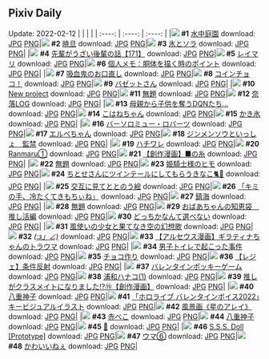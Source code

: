 ## Pixiv Daily
Update: 2022-02-12
|      |      |      |
| :----: | :----: | :----: |
|![](https://pixiv.microyu.workers.dev/c/240x480/img-master/img/2022/02/10/12/27/06/96132017_p0_master1200.jpg) **#1** [水中庭園](https://www.pixiv.net/artworks/96132017) download: [JPG](https://pixiv.microyu.workers.dev/img-original/img/2022/02/10/12/27/06/96132017_p0.jpg) [PNG](https://pixiv.microyu.workers.dev/img-original/img/2022/02/10/12/27/06/96132017_p0.png)|![](https://pixiv.microyu.workers.dev/c/240x480/img-master/img/2022/02/11/00/00/09/96145490_p0_master1200.jpg) **#2** [暁旦](https://www.pixiv.net/artworks/96145490) download: [JPG](https://pixiv.microyu.workers.dev/img-original/img/2022/02/11/00/00/09/96145490_p0.jpg) [PNG](https://pixiv.microyu.workers.dev/img-original/img/2022/02/11/00/00/09/96145490_p0.png)|![](https://pixiv.microyu.workers.dev/c/240x480/img-master/img/2022/02/11/00/01/29/96145660_p0_master1200.jpg) **#3** [氷とソラ](https://www.pixiv.net/artworks/96145660) download: [JPG](https://pixiv.microyu.workers.dev/img-original/img/2022/02/11/00/01/29/96145660_p0.jpg) [PNG](https://pixiv.microyu.workers.dev/img-original/img/2022/02/11/00/01/29/96145660_p0.png)|
|![](https://pixiv.microyu.workers.dev/c/240x480/img-master/img/2022/02/11/19/00/05/96161855_p0_master1200.jpg) **#4** [先輩がうざい後輩の話【171】](https://www.pixiv.net/artworks/96161855) download: [JPG](https://pixiv.microyu.workers.dev/img-original/img/2022/02/11/19/00/05/96161855_p0.jpg) [PNG](https://pixiv.microyu.workers.dev/img-original/img/2022/02/11/19/00/05/96161855_p0.png)|![](https://pixiv.microyu.workers.dev/c/240x480/img-master/img/2022/02/10/02/29/16/96123701_p0_master1200.jpg) **#5** [レイマリ](https://www.pixiv.net/artworks/96123701) download: [JPG](https://pixiv.microyu.workers.dev/img-original/img/2022/02/10/02/29/16/96123701_p0.jpg) [PNG](https://pixiv.microyu.workers.dev/img-original/img/2022/02/10/02/29/16/96123701_p0.png)|![](https://pixiv.microyu.workers.dev/c/240x480/img-master/img/2022/02/10/09/00/01/96129804_p0_master1200.jpg) **#6** [個人メモ：胴体を描く時のポイント](https://www.pixiv.net/artworks/96129804) download: [JPG](https://pixiv.microyu.workers.dev/img-original/img/2022/02/10/09/00/01/96129804_p0.jpg) [PNG](https://pixiv.microyu.workers.dev/img-original/img/2022/02/10/09/00/01/96129804_p0.png)|
|![](https://pixiv.microyu.workers.dev/c/240x480/img-master/img/2022/02/10/00/35/47/96124661_p0_master1200.jpg) **#7** [吸血鬼のお口直し](https://www.pixiv.net/artworks/96124661) download: [JPG](https://pixiv.microyu.workers.dev/img-original/img/2022/02/10/00/35/47/96124661_p0.jpg) [PNG](https://pixiv.microyu.workers.dev/img-original/img/2022/02/10/00/35/47/96124661_p0.png)|![](https://pixiv.microyu.workers.dev/c/240x480/img-master/img/2022/02/10/07/30/00/96129095_p0_master1200.jpg) **#8** [コインチョコ！](https://www.pixiv.net/artworks/96129095) download: [JPG](https://pixiv.microyu.workers.dev/img-original/img/2022/02/10/07/30/00/96129095_p0.jpg) [PNG](https://pixiv.microyu.workers.dev/img-original/img/2022/02/10/07/30/00/96129095_p0.png)|![](https://pixiv.microyu.workers.dev/c/240x480/img-master/img/2022/02/10/00/55/55/96125071_p0_master1200.jpg) **#9** [バゼットさん](https://www.pixiv.net/artworks/96125071) download: [JPG](https://pixiv.microyu.workers.dev/img-original/img/2022/02/10/00/55/55/96125071_p0.jpg) [PNG](https://pixiv.microyu.workers.dev/img-original/img/2022/02/10/00/55/55/96125071_p0.png)|
|![](https://pixiv.microyu.workers.dev/c/240x480/img-master/img/2022/02/10/00/00/29/96123582_p0_master1200.jpg) **#10** [New project](https://www.pixiv.net/artworks/96123582) download: [JPG](https://pixiv.microyu.workers.dev/img-original/img/2022/02/10/00/00/29/96123582_p0.jpg) [PNG](https://pixiv.microyu.workers.dev/img-original/img/2022/02/10/00/00/29/96123582_p0.png)|![](https://pixiv.microyu.workers.dev/c/240x480/img-master/img/2022/02/10/17/08/56/96135887_p0_master1200.jpg) **#11** [無題](https://www.pixiv.net/artworks/96135887) download: [JPG](https://pixiv.microyu.workers.dev/img-original/img/2022/02/10/17/08/56/96135887_p0.jpg) [PNG](https://pixiv.microyu.workers.dev/img-original/img/2022/02/10/17/08/56/96135887_p0.png)|![](https://pixiv.microyu.workers.dev/c/240x480/img-master/img/2022/02/10/20/14/06/96139619_p0_master1200.jpg) **#12** [奈落LOG](https://www.pixiv.net/artworks/96139619) download: [JPG](https://pixiv.microyu.workers.dev/img-original/img/2022/02/10/20/14/06/96139619_p0.jpg) [PNG](https://pixiv.microyu.workers.dev/img-original/img/2022/02/10/20/14/06/96139619_p0.png)|
|![](https://pixiv.microyu.workers.dev/c/240x480/img-master/img/2022/02/10/20/00/29/96139346_p0_master1200.jpg) **#13** [母親から子供を奪うDQNたち…](https://www.pixiv.net/artworks/96139346) download: [JPG](https://pixiv.microyu.workers.dev/img-original/img/2022/02/10/20/00/29/96139346_p0.jpg) [PNG](https://pixiv.microyu.workers.dev/img-original/img/2022/02/10/20/00/29/96139346_p0.png)|![](https://pixiv.microyu.workers.dev/c/240x480/img-master/img/2022/02/10/00/00/14/96123512_p0_master1200.jpg) **#14** [こはねちゃん](https://www.pixiv.net/artworks/96123512) download: [JPG](https://pixiv.microyu.workers.dev/img-original/img/2022/02/10/00/00/14/96123512_p0.jpg) [PNG](https://pixiv.microyu.workers.dev/img-original/img/2022/02/10/00/00/14/96123512_p0.png)|![](https://pixiv.microyu.workers.dev/c/240x480/img-master/img/2022/02/10/20/30/01/96139960_p0_master1200.jpg) **#15** [かき氷](https://www.pixiv.net/artworks/96139960) download: [JPG](https://pixiv.microyu.workers.dev/img-original/img/2022/02/10/20/30/01/96139960_p0.jpg) [PNG](https://pixiv.microyu.workers.dev/img-original/img/2022/02/10/20/30/01/96139960_p0.png)|
|![](https://pixiv.microyu.workers.dev/c/240x480/img-master/img/2022/02/10/00/08/52/96123915_p0_master1200.jpg) **#16** [バーソロミュー・ロバーツ](https://www.pixiv.net/artworks/96123915) download: [JPG](https://pixiv.microyu.workers.dev/img-original/img/2022/02/10/00/08/52/96123915_p0.jpg) [PNG](https://pixiv.microyu.workers.dev/img-original/img/2022/02/10/00/08/52/96123915_p0.png)|![](https://pixiv.microyu.workers.dev/c/240x480/img-master/img/2022/02/10/00/07/44/96123873_p0_master1200.jpg) **#17** [エルベちゃん](https://www.pixiv.net/artworks/96123873) download: [JPG](https://pixiv.microyu.workers.dev/img-original/img/2022/02/10/00/07/44/96123873_p0.jpg) [PNG](https://pixiv.microyu.workers.dev/img-original/img/2022/02/10/00/07/44/96123873_p0.png)|![](https://pixiv.microyu.workers.dev/c/240x480/img-master/img/2022/02/11/19/00/04/96161849_p0_master1200.jpg) **#18** [ジンメンソウといっしょ　監禁](https://www.pixiv.net/artworks/96161849) download: [JPG](https://pixiv.microyu.workers.dev/img-original/img/2022/02/11/19/00/04/96161849_p0.jpg) [PNG](https://pixiv.microyu.workers.dev/img-original/img/2022/02/11/19/00/04/96161849_p0.png)|
|![](https://pixiv.microyu.workers.dev/c/240x480/img-master/img/2022/02/11/00/30/20/96146521_p0_master1200.jpg) **#19** [ハチワレ](https://www.pixiv.net/artworks/96146521) download: [JPG](https://pixiv.microyu.workers.dev/img-original/img/2022/02/11/00/30/20/96146521_p0.jpg) [PNG](https://pixiv.microyu.workers.dev/img-original/img/2022/02/11/00/30/20/96146521_p0.png)|![](https://pixiv.microyu.workers.dev/c/240x480/img-master/img/2022/02/10/18/02/03/96136864_p0_master1200.jpg) **#20** [Ranmaru①](https://www.pixiv.net/artworks/96136864) download: [JPG](https://pixiv.microyu.workers.dev/img-original/img/2022/02/10/18/02/03/96136864_p0.jpg) [PNG](https://pixiv.microyu.workers.dev/img-original/img/2022/02/10/18/02/03/96136864_p0.png)|![](https://pixiv.microyu.workers.dev/c/240x480/img-master/img/2022/02/11/00/21/12/96146275_p0_master1200.jpg) **#21** [【創作漫画】■の糸](https://www.pixiv.net/artworks/96146275) download: [JPG](https://pixiv.microyu.workers.dev/img-original/img/2022/02/11/00/21/12/96146275_p0.jpg) [PNG](https://pixiv.microyu.workers.dev/img-original/img/2022/02/11/00/21/12/96146275_p0.png)|
|![](https://pixiv.microyu.workers.dev/c/240x480/img-master/img/2022/02/11/14/46/31/96156947_p0_master1200.jpg) **#22** [無題](https://www.pixiv.net/artworks/96156947) download: [JPG](https://pixiv.microyu.workers.dev/img-original/img/2022/02/11/14/46/31/96156947_p0.jpg) [PNG](https://pixiv.microyu.workers.dev/img-original/img/2022/02/11/14/46/31/96156947_p0.png)|![](https://pixiv.microyu.workers.dev/c/240x480/img-master/img/2022/02/11/10/52/35/96139912_p0_master1200.jpg) **#23** [姫騎士様のヒモ](https://www.pixiv.net/artworks/96139912) download: [JPG](https://pixiv.microyu.workers.dev/img-original/img/2022/02/11/10/52/35/96139912_p0.jpg) [PNG](https://pixiv.microyu.workers.dev/img-original/img/2022/02/11/10/52/35/96139912_p0.png)|![](https://pixiv.microyu.workers.dev/c/240x480/img-master/img/2022/02/10/10/00/02/96130319_p0_master1200.jpg) **#24** [ちとせさんにツインテールにしてもらうきなこ🐈🎀](https://www.pixiv.net/artworks/96130319) download: [JPG](https://pixiv.microyu.workers.dev/img-original/img/2022/02/10/10/00/02/96130319_p0.jpg) [PNG](https://pixiv.microyu.workers.dev/img-original/img/2022/02/10/10/00/02/96130319_p0.png)|
|![](https://pixiv.microyu.workers.dev/c/240x480/img-master/img/2022/02/10/00/00/13/96123506_p0_master1200.jpg) **#25** [交互に見てととのう絵](https://www.pixiv.net/artworks/96123506) download: [JPG](https://pixiv.microyu.workers.dev/img-original/img/2022/02/10/00/00/13/96123506_p0.jpg) [PNG](https://pixiv.microyu.workers.dev/img-original/img/2022/02/10/00/00/13/96123506_p0.png)|![](https://pixiv.microyu.workers.dev/c/240x480/img-master/img/2022/02/11/00/00/09/96145493_p0_master1200.jpg) **#26** [「キミの手、冷たくてきもちぃね」](https://www.pixiv.net/artworks/96145493) download: [JPG](https://pixiv.microyu.workers.dev/img-original/img/2022/02/11/00/00/09/96145493_p0.jpg) [PNG](https://pixiv.microyu.workers.dev/img-original/img/2022/02/11/00/00/09/96145493_p0.png)|![](https://pixiv.microyu.workers.dev/c/240x480/img-master/img/2022/02/10/10/20/54/96130516_p0_master1200.jpg) **#27** [鎮海](https://www.pixiv.net/artworks/96130516) download: [JPG](https://pixiv.microyu.workers.dev/img-original/img/2022/02/10/10/20/54/96130516_p0.jpg) [PNG](https://pixiv.microyu.workers.dev/img-original/img/2022/02/10/10/20/54/96130516_p0.png)|
|![](https://pixiv.microyu.workers.dev/c/240x480/img-master/img/2022/02/11/00/40/13/96146764_p0_master1200.jpg) **#28** [無題](https://www.pixiv.net/artworks/96146764) download: [JPG](https://pixiv.microyu.workers.dev/img-original/img/2022/02/11/00/40/13/96146764_p0.jpg) [PNG](https://pixiv.microyu.workers.dev/img-original/img/2022/02/11/00/40/13/96146764_p0.png)|![](https://pixiv.microyu.workers.dev/c/240x480/img-master/img/2022/02/10/11/15/08/96131147_p0_master1200.jpg) **#29** [おばあちゃんの知恵袋　推し活編](https://www.pixiv.net/artworks/96131147) download: [JPG](https://pixiv.microyu.workers.dev/img-original/img/2022/02/10/11/15/08/96131147_p0.jpg) [PNG](https://pixiv.microyu.workers.dev/img-original/img/2022/02/10/11/15/08/96131147_p0.png)|![](https://pixiv.microyu.workers.dev/c/240x480/img-master/img/2022/02/11/09/16/54/96152319_p0_master1200.jpg) **#30** [どっちかなんて選べない](https://www.pixiv.net/artworks/96152319) download: [JPG](https://pixiv.microyu.workers.dev/img-original/img/2022/02/11/09/16/54/96152319_p0.jpg) [PNG](https://pixiv.microyu.workers.dev/img-original/img/2022/02/11/09/16/54/96152319_p0.png)|
|![](https://pixiv.microyu.workers.dev/c/240x480/img-master/img/2022/02/11/00/00/05/96145453_p0_master1200.jpg) **#31** [風使いの少女と果てなき空の幻想歌](https://www.pixiv.net/artworks/96145453) download: [JPG](https://pixiv.microyu.workers.dev/img-original/img/2022/02/11/00/00/05/96145453_p0.jpg) [PNG](https://pixiv.microyu.workers.dev/img-original/img/2022/02/11/00/00/05/96145453_p0.png)|![](https://pixiv.microyu.workers.dev/c/240x480/img-master/img/2022/02/10/18/51/25/96137845_p0_master1200.jpg) **#32** [_(:з」∠)_](https://www.pixiv.net/artworks/96137845) download: [JPG](https://pixiv.microyu.workers.dev/img-original/img/2022/02/10/18/51/25/96137845_p0.jpg) [PNG](https://pixiv.microyu.workers.dev/img-original/img/2022/02/10/18/51/25/96137845_p0.png)|![](https://pixiv.microyu.workers.dev/c/240x480/img-master/img/2022/02/11/13/29/23/96155728_p0_master1200.jpg) **#33** [【アルセウス漫画】ギラティナちゃんのトラウマ](https://www.pixiv.net/artworks/96155728) download: [JPG](https://pixiv.microyu.workers.dev/img-original/img/2022/02/11/13/29/23/96155728_p0.jpg) [PNG](https://pixiv.microyu.workers.dev/img-original/img/2022/02/11/13/29/23/96155728_p0.png)|
|![](https://pixiv.microyu.workers.dev/c/240x480/img-master/img/2022/02/10/00/00/07/96123454_p0_master1200.jpg) **#34** [男子トイレで起こった事件](https://www.pixiv.net/artworks/96123454) download: [JPG](https://pixiv.microyu.workers.dev/img-original/img/2022/02/10/00/00/07/96123454_p0.jpg) [PNG](https://pixiv.microyu.workers.dev/img-original/img/2022/02/10/00/00/07/96123454_p0.png)|![](https://pixiv.microyu.workers.dev/c/240x480/img-master/img/2022/02/10/00/19/40/96124249_p0_master1200.jpg) **#35** [チョコ作り](https://www.pixiv.net/artworks/96124249) download: [JPG](https://pixiv.microyu.workers.dev/img-original/img/2022/02/10/00/19/40/96124249_p0.jpg) [PNG](https://pixiv.microyu.workers.dev/img-original/img/2022/02/10/00/19/40/96124249_p0.png)|![](https://pixiv.microyu.workers.dev/c/240x480/img-master/img/2022/02/11/12/55/04/96155185_p0_master1200.jpg) **#36** [【レジェ】条件反射](https://www.pixiv.net/artworks/96155185) download: [JPG](https://pixiv.microyu.workers.dev/img-original/img/2022/02/11/12/55/04/96155185_p0.jpg) [PNG](https://pixiv.microyu.workers.dev/img-original/img/2022/02/11/12/55/04/96155185_p0.png)|
|![](https://pixiv.microyu.workers.dev/c/240x480/img-master/img/2022/02/11/22/39/23/96167606_p0_master1200.jpg) **#37** [バレンタインポッキーゲーム](https://www.pixiv.net/artworks/96167606) download: [JPG](https://pixiv.microyu.workers.dev/img-original/img/2022/02/11/22/39/23/96167606_p0.jpg) [PNG](https://pixiv.microyu.workers.dev/img-original/img/2022/02/11/22/39/23/96167606_p0.png)|![](https://pixiv.microyu.workers.dev/c/240x480/img-master/img/2022/02/10/00/00/14/96123516_p0_master1200.jpg) **#38** [浦和ハナコ(1)](https://www.pixiv.net/artworks/96123516) download: [JPG](https://pixiv.microyu.workers.dev/img-original/img/2022/02/10/00/00/14/96123516_p0.jpg) [PNG](https://pixiv.microyu.workers.dev/img-original/img/2022/02/10/00/00/14/96123516_p0.png)|![](https://pixiv.microyu.workers.dev/c/240x480/img-master/img/2022/02/10/00/00/22/96123562_p0_master1200.jpg) **#39** [推しがクラスメイトになりました!?⑲【創作漫画】](https://www.pixiv.net/artworks/96123562) download: [JPG](https://pixiv.microyu.workers.dev/img-original/img/2022/02/10/00/00/22/96123562_p0.jpg) [PNG](https://pixiv.microyu.workers.dev/img-original/img/2022/02/10/00/00/22/96123562_p0.png)|
|![](https://pixiv.microyu.workers.dev/c/240x480/img-master/img/2022/02/11/00/00/14/96145529_p0_master1200.jpg) **#40** [八重神子](https://www.pixiv.net/artworks/96145529) download: [JPG](https://pixiv.microyu.workers.dev/img-original/img/2022/02/11/00/00/14/96145529_p0.jpg) [PNG](https://pixiv.microyu.workers.dev/img-original/img/2022/02/11/00/00/14/96145529_p0.png)|![](https://pixiv.microyu.workers.dev/c/240x480/img-master/img/2022/02/10/18/04/26/96136921_p0_master1200.jpg) **#41** [「ホロライブ バレンタインボイス2022」キービジュアルイラスト](https://www.pixiv.net/artworks/96136921) download: [JPG](https://pixiv.microyu.workers.dev/img-original/img/2022/02/10/18/04/26/96136921_p0.jpg) [PNG](https://pixiv.microyu.workers.dev/img-original/img/2022/02/10/18/04/26/96136921_p0.png)|![](https://pixiv.microyu.workers.dev/c/240x480/img-master/img/2022/02/10/00/44/00/96124843_p0_master1200.jpg) **#42** [風景画《星のアレイ》](https://www.pixiv.net/artworks/96124843) download: [JPG](https://pixiv.microyu.workers.dev/img-original/img/2022/02/10/00/44/00/96124843_p0.jpg) [PNG](https://pixiv.microyu.workers.dev/img-original/img/2022/02/10/00/44/00/96124843_p0.png)|
|![](https://pixiv.microyu.workers.dev/c/240x480/img-master/img/2022/02/10/04/17/50/96127656_p0_master1200.jpg) **#43** [赤べこ](https://www.pixiv.net/artworks/96127656) download: [JPG](https://pixiv.microyu.workers.dev/img-original/img/2022/02/10/04/17/50/96127656_p0.jpg) [PNG](https://pixiv.microyu.workers.dev/img-original/img/2022/02/10/04/17/50/96127656_p0.png)|![](https://pixiv.microyu.workers.dev/c/240x480/img-master/img/2022/02/11/00/00/02/96145430_p0_master1200.jpg) **#44** [八重神子](https://www.pixiv.net/artworks/96145430) download: [JPG](https://pixiv.microyu.workers.dev/img-original/img/2022/02/11/00/00/02/96145430_p0.jpg) [PNG](https://pixiv.microyu.workers.dev/img-original/img/2022/02/11/00/00/02/96145430_p0.png)|![](https://pixiv.microyu.workers.dev/c/240x480/img-master/img/2022/02/11/00/00/20/96145557_p0_master1200.jpg) **#45** [🍫](https://www.pixiv.net/artworks/96145557) download: [JPG](https://pixiv.microyu.workers.dev/img-original/img/2022/02/11/00/00/20/96145557_p0.jpg) [PNG](https://pixiv.microyu.workers.dev/img-original/img/2022/02/11/00/00/20/96145557_p0.png)|
|![](https://pixiv.microyu.workers.dev/c/240x480/img-master/img/2022/02/10/00/00/18/96123538_p0_master1200.jpg) **#46** [S.S.S. Doll [Prototype]](https://www.pixiv.net/artworks/96123538) download: [JPG](https://pixiv.microyu.workers.dev/img-original/img/2022/02/10/00/00/18/96123538_p0.jpg) [PNG](https://pixiv.microyu.workers.dev/img-original/img/2022/02/10/00/00/18/96123538_p0.png)|![](https://pixiv.microyu.workers.dev/c/240x480/img-master/img/2022/02/10/16/44/27/96135416_p0_master1200.jpg) **#47** [ウマ⑥](https://www.pixiv.net/artworks/96135416) download: [JPG](https://pixiv.microyu.workers.dev/img-original/img/2022/02/10/16/44/27/96135416_p0.jpg) [PNG](https://pixiv.microyu.workers.dev/img-original/img/2022/02/10/16/44/27/96135416_p0.png)|![](https://pixiv.microyu.workers.dev/c/240x480/img-master/img/2022/02/11/12/33/44/96154864_p0_master1200.jpg) **#48** [かわいいねぇ](https://www.pixiv.net/artworks/96154864) download: [JPG](https://pixiv.microyu.workers.dev/img-original/img/2022/02/11/12/33/44/96154864_p0.jpg) [PNG](https://pixiv.microyu.workers.dev/img-original/img/2022/02/11/12/33/44/96154864_p0.png)|
